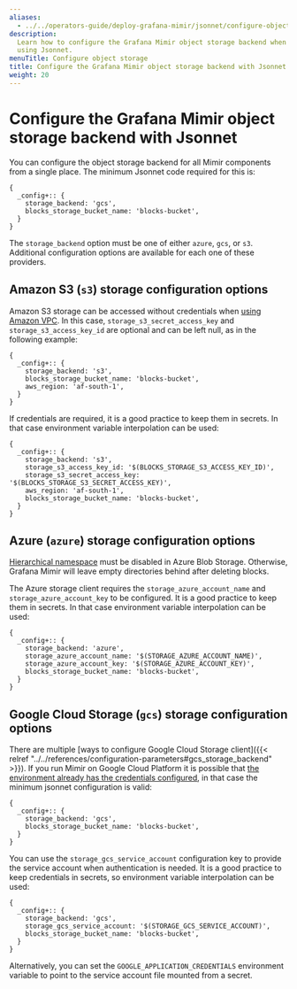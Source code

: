```yaml
---
aliases:
  - ../../operators-guide/deploy-grafana-mimir/jsonnet/configure-object-storage-backend/
description:
  Learn how to configure the Grafana Mimir object storage backend when
  using Jsonnet.
menuTitle: Configure object storage
title: Configure the Grafana Mimir object storage backend with Jsonnet
weight: 20
---
```


# Configure the Grafana Mimir object storage backend with Jsonnet

You can configure the object storage backend for all Mimir components from a single place.
The minimum Jsonnet code required for this is:

```jsonnet
{
  _config+:: {
    storage_backend: 'gcs',
    blocks_storage_bucket_name: 'blocks-bucket',
  }
}
```

The `storage_backend` option must be one of either `azure`, `gcs`, or `s3`.
Additional configuration options are available for each one of these providers.

## Amazon S3 (`s3`) storage configuration options

Amazon S3 storage can be accessed without credentials when [using Amazon VPC](https://aws.amazon.com/premiumsupport/knowledge-center/s3-private-connection-no-authentication/).
In this case, `storage_s3_secret_access_key` and `storage_s3_access_key_id` are optional and can be left null, as in the following example:

```jsonnet
{
  _config+:: {
    storage_backend: 's3',
    blocks_storage_bucket_name: 'blocks-bucket',
    aws_region: 'af-south-1',
  }
}
```

If credentials are required, it is a good practice to keep them in secrets. In that case environment variable interpolation can be used:

```jsonnet
{
  _config+:: {
    storage_backend: 's3',
    storage_s3_access_key_id: '$(BLOCKS_STORAGE_S3_ACCESS_KEY_ID)',
    storage_s3_secret_access_key: '$(BLOCKS_STORAGE_S3_SECRET_ACCESS_KEY)',
    aws_region: 'af-south-1',
    blocks_storage_bucket_name: 'blocks-bucket',
  }
}
```

## Azure (`azure`) storage configuration options

[Hierarchical namespace](https://learn.microsoft.com/en-us/azure/storage/blobs/data-lake-storage-namespace) must be disabled in Azure Blob Storage.
Otherwise, Grafana Mimir will leave empty directories behind after deleting blocks.

The Azure storage client requires the `storage_azure_account_name` and `storage_azure_account_key` to be configured.
It is a good practice to keep them in secrets. In that case environment variable interpolation can be used:

```jsonnet
{
  _config+:: {
    storage_backend: 'azure',
    storage_azure_account_name: '$(STORAGE_AZURE_ACCOUNT_NAME)',
    storage_azure_account_key: '$(STORAGE_AZURE_ACCOUNT_KEY)',
    blocks_storage_bucket_name: 'blocks-bucket',
  }
}
```

## Google Cloud Storage (`gcs`) storage configuration options

There are multiple [ways to configure Google Cloud Storage client]({{< relref "../../references/configuration-parameters#gcs_storage_backend" >}}).
If you run Mimir on Google Cloud Platform it is possible that [the environment already has the credentials configured](https://cloud.google.com/storage/docs/authentication#libauth),
in that case the minimum jsonnet configuration is valid:

```jsonnet
{
  _config+:: {
    storage_backend: 'gcs',
    blocks_storage_bucket_name: 'blocks-bucket',
  }
}
```

You can use the `storage_gcs_service_account` configuration key to provide the service account when authentication is needed.
It is a good practice to keep credentials in secrets, so environment variable interpolation can be used:

```jsonnet
{
  _config+:: {
    storage_backend: 'gcs',
    storage_gcs_service_account: '$(STORAGE_GCS_SERVICE_ACCOUNT)',
    blocks_storage_bucket_name: 'blocks-bucket',
  }
}
```

Alternatively, you can set the `GOOGLE_APPLICATION_CREDENTIALS` environment variable to point to the service account file mounted from a secret.
